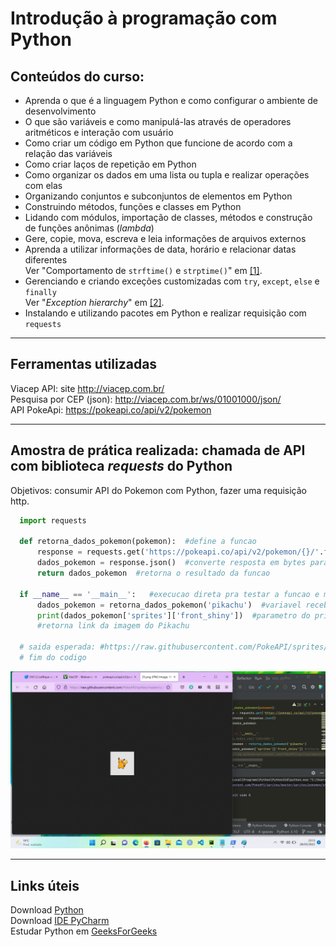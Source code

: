 # Introdução à programação com Python

## Conteúdos do curso: </br>

* Aprenda o que é a linguagem Python e como configurar o ambiente de desenvolvimento
* O que são variáveis e como manipulá-las através de operadores aritméticos e interação com usuário
* Como criar um código em Python que funcione de acordo com a  relação das variáveis
* Como criar laços de repetição em Python
* Como organizar os dados em uma lista ou tupla e realizar operações com elas 
* Organizando conjuntos e subconjuntos de elementos em Python
* Construindo métodos, funções e classes em Python
* Lidando com módulos, importação de classes, métodos e construção de funções anônimas (_lambda_)
* Gere, copie, mova, escreva e leia informações de arquivos externos
* Aprenda a utilizar informações de data, horário e relacionar datas diferentes
  </br>Ver "Comportamento de `strftime()` e `strptime()`" em [[1]](https://docs.python.org/pt-br/3.7/library/datetime.html#strftime-and-strptime-behavior).
* Gerenciando e criando exceções customizadas com `try`, `except`, `else` e `finally`
  </br>Ver "_Exception hierarchy_" em [[2]](https://docs.python.org/3/library/exceptions.html#exception-hierarchy).
* Instalando e utilizando pacotes em Python e realizar requisição com `requests` </br>

---

## Ferramentas utilizadas </br>
Viacep API: site http://viacep.com.br/ </br>
Pesquisa por CEP (json): http://viacep.com.br/ws/01001000/json/ </br>
API PokeApi: https://pokeapi.co/api/v2/pokemon </br>

---

## Amostra de prática realizada: chamada de API com biblioteca _requests_ do Python
Objetivos: consumir API do Pokemon com Python, fazer uma requisição http. 
``` python
  import requests

  def retorna_dados_pokemon(pokemon):  #define a funcao 
      response = requests.get('https://pokeapi.co/api/v2/pokemon/{}/'.format(pokemon))  #requisicao da API PokeApi
      dados_pokemon = response.json()  #converte resposta em bytes para formato de dicionario em Json
      return dados_pokemon  #retorna o resultado da funcao

  if __name__ == '__main__':   #execucao direta pra testar a funcao e mostrar somente a saída da estrutura do if
      dados_pokemon = retorna_dados_pokemon('pikachu')  #variavel recebe dados do Pikachu
      print(dados_pokemon['sprites']['front_shiny'])  #parametro do print é conteudo filtrado da variável dados_pokemon
      #retorna link da imagem do Pikachu

  # saida esperada: #https://raw.githubusercontent.com/PokeAPI/sprites/master/sprites/pokemon/shiny/25.png
  # fim do codigo
```

<p align="center"><img src="https://github.com/rosacarla/DIO-cloud-data-engineer/blob/main/006%20python/images/image%20pikachu.jpg" width="750"></p>

---

## Links úteis

Download [Python](https://www.python.org/downloads/) </br>
Download [IDE PyCharm](https://www.jetbrains.com/pt-br/pycharm/download/#section=windows) </br>
Estudar Python em [GeeksForGeeks](https://www.geeksforgeeks.org/python-programming-language/?ref=shm)
